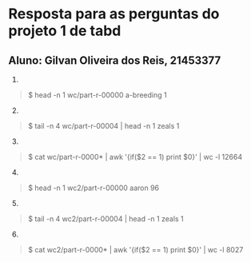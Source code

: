 Resposta para as perguntas do projeto 1 de tabd
===============================================

Aluno: Gilvan Oliveira dos Reis, 21453377
-----------------------------------------


1.
>$ head -n 1 wc/part-r-00000
>a-breeding	1

2.
>$ tail -n 4 wc/part-r-00004 | head -n 1
>zeals	1

3.
>$ cat wc/part-r-0000* | awk '{if($2 == 1) print $0}' | wc -l
>12664

4.
>$ head -n 1 wc2/part-r-00000
>aaron	96

5.
>$ tail -n 4 wc2/part-r-00004 | head -n 1
>zeals	1

6.
>$ cat wc2/part-r-0000* | awk '{if($2 == 1) print $0}' | wc -l
>8027